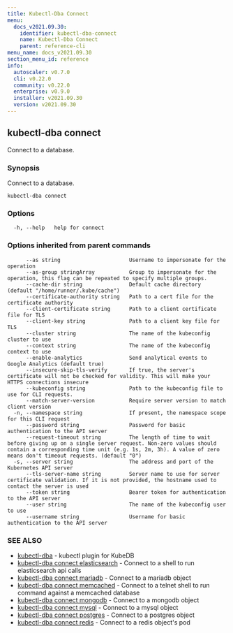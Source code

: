 ```yaml
---
title: Kubectl-Dba Connect
menu:
  docs_v2021.09.30:
    identifier: kubectl-dba-connect
    name: Kubectl-Dba Connect
    parent: reference-cli
menu_name: docs_v2021.09.30
section_menu_id: reference
info:
  autoscaler: v0.7.0
  cli: v0.22.0
  community: v0.22.0
  enterprise: v0.9.0
  installer: v2021.09.30
  version: v2021.09.30
---
```


## kubectl-dba connect

Connect to a database.

### Synopsis

Connect to a database.

```
kubectl-dba connect
```

### Options

```
  -h, --help   help for connect
```

### Options inherited from parent commands

```
      --as string                      Username to impersonate for the operation
      --as-group stringArray           Group to impersonate for the operation, this flag can be repeated to specify multiple groups.
      --cache-dir string               Default cache directory (default "/home/runner/.kube/cache")
      --certificate-authority string   Path to a cert file for the certificate authority
      --client-certificate string      Path to a client certificate file for TLS
      --client-key string              Path to a client key file for TLS
      --cluster string                 The name of the kubeconfig cluster to use
      --context string                 The name of the kubeconfig context to use
      --enable-analytics               Send analytical events to Google Analytics (default true)
      --insecure-skip-tls-verify       If true, the server's certificate will not be checked for validity. This will make your HTTPS connections insecure
      --kubeconfig string              Path to the kubeconfig file to use for CLI requests.
      --match-server-version           Require server version to match client version
  -n, --namespace string               If present, the namespace scope for this CLI request
      --password string                Password for basic authentication to the API server
      --request-timeout string         The length of time to wait before giving up on a single server request. Non-zero values should contain a corresponding time unit (e.g. 1s, 2m, 3h). A value of zero means don't timeout requests. (default "0")
  -s, --server string                  The address and port of the Kubernetes API server
      --tls-server-name string         Server name to use for server certificate validation. If it is not provided, the hostname used to contact the server is used
      --token string                   Bearer token for authentication to the API server
      --user string                    The name of the kubeconfig user to use
      --username string                Username for basic authentication to the API server
```

### SEE ALSO

* [kubectl-dba](/docs/v2021.09.30/reference/cli/kubectl-dba)	 - kubectl plugin for KubeDB
* [kubectl-dba connect elasticsearch](/docs/v2021.09.30/reference/cli/kubectl-dba_connect_elasticsearch)	 - Connect to a shell to run elasticsearch api calls
* [kubectl-dba connect mariadb](/docs/v2021.09.30/reference/cli/kubectl-dba_connect_mariadb)	 - Connect to a mariadb object
* [kubectl-dba connect memcached](/docs/v2021.09.30/reference/cli/kubectl-dba_connect_memcached)	 - Connect to a telnet shell to run command against a memcached database
* [kubectl-dba connect mongodb](/docs/v2021.09.30/reference/cli/kubectl-dba_connect_mongodb)	 - Connect to a mongodb object
* [kubectl-dba connect mysql](/docs/v2021.09.30/reference/cli/kubectl-dba_connect_mysql)	 - Connect to a mysql object
* [kubectl-dba connect postgres](/docs/v2021.09.30/reference/cli/kubectl-dba_connect_postgres)	 - Connect to a postgres object
* [kubectl-dba connect redis](/docs/v2021.09.30/reference/cli/kubectl-dba_connect_redis)	 - Connect to a redis object's pod

